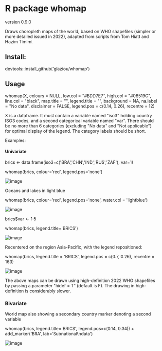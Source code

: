 # R package whomap
version 0.9.0

Draws choropleth maps of the world, based on WHO shapefiles (simpler or more detailed issued in 2022), adapted from scripts from Tom Hiatt and Hazim Timimi.


## Install:

devtools::install_github('glaziou/whomap')


## Usage

whomap(X, colours = NULL, low.col = "#BDD7E7", high.col = "#08519C",
    line.col = "black", map.title = "", legend.title = "",
    background = NA, na.label = "No data", disclaimer = FALSE,
    legend.pos = c(0.14, 0.26), recentre = 12)
    
X is a dataframe. It must contain a variable named "iso3" holding country ISO3 codes, and a second
categorical variable named "var". There should be no more than 6 categories (excluding "No data" and 
"Not applicable") for optimal display of the legend. The category labels should be short.

Examples:

#### Univariate

brics <- data.frame(iso3=c('BRA','CHN','IND','RUS','ZAF'),
                    var=1)

whomap(brics, colour='red', legend.pos='none')

![image](https://user-images.githubusercontent.com/233963/119449613-2663f980-bd33-11eb-99ea-fa4f567cba3d.png)


Oceans and lakes in light blue

whomap(brics, colour='red', legend.pos='none', water.col = 'lightblue')

![image](https://user-images.githubusercontent.com/233963/119449734-4398c800-bd33-11eb-9f5b-25ce8218c944.png)


brics$var <- 1:5

whomap(brics, legend.title='BRICS')

![image](https://user-images.githubusercontent.com/233963/120228265-13798980-c24b-11eb-9ce6-7f62ae383fa7.png)


Recentered on the region Asia-Pacific, with the legend repositioned:

whomap(brics, legend.title = 'BRICS', legend.pos = c(0.7, 0.26), recentre = 163)

![image](https://user-images.githubusercontent.com/233963/119449970-98d4d980-bd33-11eb-89f3-24ca5c8be36f.png)


The above maps can be drawn using high-definition 2022 WHO shapefiles by passing a parameter "hidef = T" (default is F). The drawing in high-definition is considerably slower.


### Bivariate

World map also showing a secondary country marker denoting a second variable

whomap(brics, legend.title='BRICS', legend.pos=c(0.14, 0.34)) +
   add_marker('BRA', lab='Subnational\ndata')

![image](https://user-images.githubusercontent.com/233963/120228390-44f25500-c24b-11eb-848c-1673771848a2.png)



